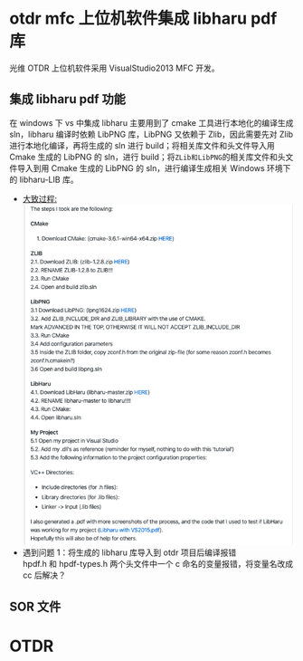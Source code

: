 # otdr mfc 上位机软件集成 libharu pdf 库

光维 OTDR 上位机软件采用 VisualStudio2013 MFC 开发。

## 集成 libharu pdf 功能

在 windows 下 vs 中集成 libharu 主要用到了 cmake 工具进行本地化的编译生成 sln，libharu 编译时依赖 LibPNG 库，LibPNG 又依赖于 Zlib，因此需要先对 Zlib 进行本地化编译，再将生成的 sln 进行 build；将相关库文件和头文件导入用 Cmake 生成的 LibPNG 的 sln，进行 build；将`ZLib和LibPNG`的相关库文件和头文件导入到用 Cmake 生成的 LibPNG 的 sln，进行编译生成相关 Windows 环境下的 libharu-LIB 库。

- [大致过程:](https://github.com/libharu/libharu/issues/135)  
  ![windows下libharu库使用方式](./assets/libharu1.png)
- 遇到问题 1：将生成的 libharu 库导入到 otdr 项目后编译报错  
  hpdf.h 和 hpdf-types.h 两个头文件中一个 c 命名的变量报错，将变量名改成 cc 后解决？

## SOR 文件

# OTDR
